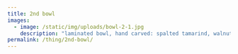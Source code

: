 ```yaml
---
title: 2nd bowl
images:
  - image: /static/img/uploads/bowl-2-1.jpg
    description: "laminated bowl, hand carved: spalted tamarind, walnut, alder"
permalink: /thing/2nd-bowl/
---
```

